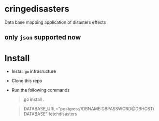 # cringedisasters

Data base mapping application of disasters effects

## only `json` supported now

# Install

- Install `go` infrasructure
- Clone this repo
- Run the following commands
    > go install .

    > DATABASE_URL="postgres://DBNAME:DBPASSWORD@DBHOST/DATABASE" fetchdisasters

